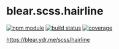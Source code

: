 # blear.scss.hairline

[![npm module][npm-img]][npm-url]
[![build status][travis-img]][travis-url]
[![coverage][coveralls-img]][coveralls-url]

<https://blear.ydr.me/scss/hairline>

[travis-img]: https://img.shields.io/travis/blearjs/blear.scss.hairline/master.svg?style=flat-square
[travis-url]: https://travis-ci.org/blearjs/blear.scss.hairline

[npm-img]: https://img.shields.io/npm/v/blear.scss.hairline.svg?style=flat-square
[npm-url]: https://www.npmjs.com/package/blear.scss.hairline

[coveralls-img]: https://img.shields.io/coveralls/blearjs/blear.scss.hairline/master.svg?style=flat-square
[coveralls-url]: https://coveralls.io/github/blearjs/blear.scss.hairline?branch=master

